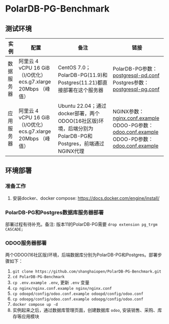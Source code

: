 # PolarDB-PG-Benchmark

## 测试环境
| 实例    | 配置                                                        | 备注                                                                           | 链接                                                                                                                               |
|-------|-----------------------------------------------------------|------------------------------------------------------------------------------|----------------------------------------------------------------------------------------------------------------------------------|
| 数据服务器 | 阿里云 4 vCPU 16 GiB （I/O优化）<br/>ecs.g7.xlarge   20Mbps （峰值） | CentOS 7.0；PolarDB-PG(11.9)和Postgres(11.21)都直接部署在这个服务器                       | PolarDB-PG参数：[postgresql-pd.conf](odoopd%2Fpostgresql-pd.conf)<br/> Postgres参数：[postgresql-pg.conf](odoopg%2Fpostgresql-pg.conf) |
| 应用服务器 | 阿里云 4 vCPU 16 GiB （I/O优化）<br/>ecs.g7.xlarge   20Mbps （峰值） | Ubuntu 22.04；通过docker部署，两个ODOO(16社区版)环境，后端分别为PolarDB-PG和Postgres，前端通过NGINX代理 | NGINX参数：[nginx.conf.example](nginx%2Fnginx.conf.example)<br/> ODOO-PG参数：[odoo.conf.example](odoopg%2Fconfig%2Fodoo.conf.example)<br/> ODOO-PD参数：[odoo.conf.example](odoopd%2Fconfig%2Fodoo.conf.example) |




## 环境部署
### 准备工作
1. 安装docker、docker compose: https://docs.docker.com/engine/install/

### PolarDB-PG和Postgres数据库服务器部署
部署过程有待补充。备注: 版本11的PolarDB-PG需要 `drop extension pg_trgm CASCADE;` 

### ODOO服务器部署
两个ODOO(16社区版)环境，后端数据库分别为PolarDB-PG和Postgres。部署步骤如下：
1. `git clone https://github.com/shanghaiopen/PolarDB-PG-Benchmark.git`
2. `cd PolarDB-PG-Benchmark`
3. `cp .env.example .env`, 更新 `.env` 变量
4. `cp nginx/nginx.conf.example nginx/nginx.conf`
5. `cp odoopd/config/odoo.conf.example odoopd/config/odoo.conf`
6. `cp odoopg/config/odoo.conf.example odoopg/config/odoo.conf`
7. `docker compose up -d`
8. 实例起来之后，通过数据库管理页面，创建数据库 `odoo`, 安装销售、采购、库存等应用模块




